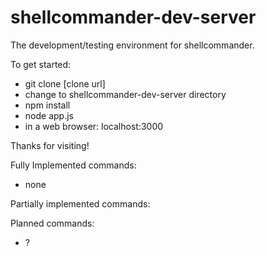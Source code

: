 shellcommander-dev-server
=========================

The development/testing environment for shellcommander.

To get started:
  - git clone [clone url]
  - change to shellcommander-dev-server directory
  - npm install
  - node app.js
  - in a web browser: localhost:3000

Thanks for visiting!



Fully Implemented commands:
  - none

Partially implemented commands:

Planned commands:
  - ?
